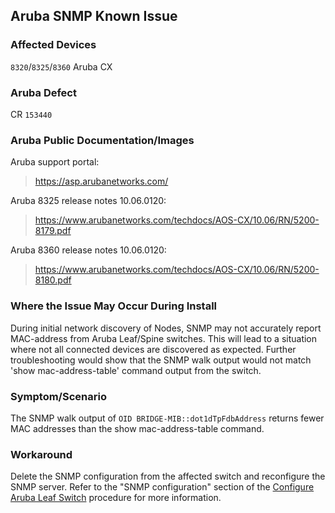 
## Aruba SNMP Known Issue

### Affected Devices

`8320`/`8325`/`8360` Aruba CX

### Aruba Defect

CR `153440`

### Aruba Public Documentation/Images

Aruba support portal:

> https://asp.arubanetworks.com/

Aruba 8325 release notes 10.06.0120:

> https://www.arubanetworks.com/techdocs/AOS-CX/10.06/RN/5200-8179.pdf

Aruba 8360 release notes 10.06.0120:

> https://www.arubanetworks.com/techdocs/AOS-CX/10.06/RN/5200-8180.pdf

### Where the Issue May Occur During Install

During initial network discovery of Nodes, SNMP may not accurately report MAC-address from Aruba Leaf/Spine switches. This will lead to a situation where not all connected devices are discovered as expected. Further troubleshooting would show that the SNMP walk output would not match 'show mac-address-table' command output from the switch.

### Symptom/Scenario

The SNMP walk output of `OID BRIDGE-MIB::dot1dTpFdbAddress` returns fewer MAC addresses than the show mac-address-table command.

### Workaround

Delete the SNMP configuration from the affected switch and reconfigure the SNMP server. Refer to the "SNMP configuration" section of the [Configure Aruba Leaf Switch](configure_aruba_leaf_switch.md) procedure for more information.

